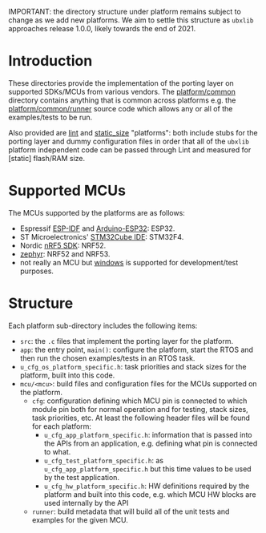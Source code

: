 IMPORTANT: the directory structure under platform remains subject to change as we add new platforms.  We aim to settle this structure as `ubxlib` approaches release 1.0.0, likely towards the end of 2021.

# Introduction
These directories provide the implementation of the porting layer on supported SDKs/MCUs from various vendors.  The [platform/common](common) directory contains anything that is common across platforms e.g. the [platform/common/runner](common/runner) source code which allows any or all of the examples/tests to be run.

Also provided are [lint](lint) and [static_size](static_size) "platforms": both include stubs for the porting layer and dummy configuration files in order that all of the `ubxlib` platform independent code can be passed through Lint and measured for \[static\] flash/RAM size.

# Supported MCUs
The MCUs supported by the platforms are as follows:

- Espressif [ESP-IDF](esp-idf) and [Arduino-ESP32](arduino): ESP32.
- ST Microelectronics' [STM32Cube IDE](stm32cube): STM32F4.
- Nordic [nRF5 SDK](nrf5sdk): NRF52.
- [zephyr](zephyr): NRF52 and NRF53.
- not really an MCU but [windows](windows) is supported for development/test purposes.

# Structure
Each platform sub-directory includes the following items:

- `src`: the `.c` files that implement the porting layer for the platform.
- `app`: the entry point, `main()`: configure the platform, start the RTOS and then run the chosen examples/tests in an RTOS task.
- `u_cfg_os_platform_specific.h`: task priorities and stack sizes for the platform, built into this code.
- `mcu/<mcu>`: build files and configuration files for the MCUs supported on the platform.
  - `cfg`: configuration defining which MCU pin is connected to which module pin both for normal operation and for testing, stack sizes, task priorities, etc.  At least the following header files will be found for each platform:
    - `u_cfg_app_platform_specific.h`: information that is passed into the APIs from an application, e.g. defining what pin is connected to what.
    - `u_cfg_test_platform_specific.h`: as `u_cfg_app_platform_specific.h` but this time values to be used by the test application.
    - `u_cfg_hw_platform_specific.h`: HW definitions required by the platform and built into this code, e.g. which MCU HW blocks are used internally by the API 
  - `runner`: build metadata that will build all of the unit tests and examples for the given MCU.